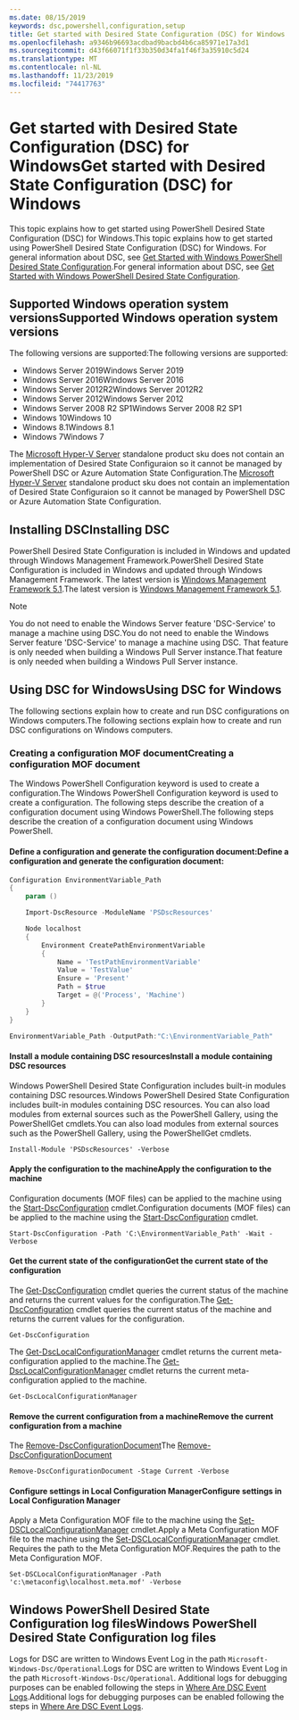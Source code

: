 ```yaml
---
ms.date: 08/15/2019
keywords: dsc,powershell,configuration,setup
title: Get started with Desired State Configuration (DSC) for Windows
ms.openlocfilehash: a9346b96693acdbad9bacbd4b6ca85971e17a3d1
ms.sourcegitcommit: d43f66071f1f33b350d34fa1f46f3a35910c5d24
ms.translationtype: MT
ms.contentlocale: nl-NL
ms.lasthandoff: 11/23/2019
ms.locfileid: "74417763"
---
```

# <a name="get-started-with-desired-state-configuration-dsc-for-windows"></a><span data-ttu-id="3ba76-103">Get started with Desired State Configuration (DSC) for Windows</span><span class="sxs-lookup"><span data-stu-id="3ba76-103">Get started with Desired State Configuration (DSC) for Windows</span></span>

<span data-ttu-id="3ba76-104">This topic explains how to get started using PowerShell Desired State Configuration (DSC) for Windows.</span><span class="sxs-lookup"><span data-stu-id="3ba76-104">This topic explains how to get started using PowerShell Desired State Configuration (DSC) for Windows.</span></span>
<span data-ttu-id="3ba76-105">For general information about DSC, see [Get Started with Windows PowerShell Desired State Configuration](../overview/overview.md).</span><span class="sxs-lookup"><span data-stu-id="3ba76-105">For general information about DSC, see [Get Started with Windows PowerShell Desired State Configuration](../overview/overview.md).</span></span>

## <a name="supported-windows-operation-system-versions"></a><span data-ttu-id="3ba76-106">Supported Windows operation system versions</span><span class="sxs-lookup"><span data-stu-id="3ba76-106">Supported Windows operation system versions</span></span>

<span data-ttu-id="3ba76-107">The following versions are supported:</span><span class="sxs-lookup"><span data-stu-id="3ba76-107">The following versions are supported:</span></span>

- <span data-ttu-id="3ba76-108">Windows Server 2019</span><span class="sxs-lookup"><span data-stu-id="3ba76-108">Windows Server 2019</span></span>
- <span data-ttu-id="3ba76-109">Windows Server 2016</span><span class="sxs-lookup"><span data-stu-id="3ba76-109">Windows Server 2016</span></span>
- <span data-ttu-id="3ba76-110">Windows Server 2012R2</span><span class="sxs-lookup"><span data-stu-id="3ba76-110">Windows Server 2012R2</span></span>
- <span data-ttu-id="3ba76-111">Windows Server 2012</span><span class="sxs-lookup"><span data-stu-id="3ba76-111">Windows Server 2012</span></span>
- <span data-ttu-id="3ba76-112">Windows Server 2008 R2 SP1</span><span class="sxs-lookup"><span data-stu-id="3ba76-112">Windows Server 2008 R2 SP1</span></span>
- <span data-ttu-id="3ba76-113">Windows 10</span><span class="sxs-lookup"><span data-stu-id="3ba76-113">Windows 10</span></span>
- <span data-ttu-id="3ba76-114">Windows 8.1</span><span class="sxs-lookup"><span data-stu-id="3ba76-114">Windows 8.1</span></span>
- <span data-ttu-id="3ba76-115">Windows 7</span><span class="sxs-lookup"><span data-stu-id="3ba76-115">Windows 7</span></span>

<span data-ttu-id="3ba76-116">The [Microsoft Hyper-V Server](/windows-server/virtualization/hyper-v/hyper-v-server-2016) standalone product sku does not contain an implementation of Desired State Configuraion so it cannot be managed by PowerShell DSC or Azure Automation State Configuration.</span><span class="sxs-lookup"><span data-stu-id="3ba76-116">The [Microsoft Hyper-V Server](/windows-server/virtualization/hyper-v/hyper-v-server-2016) standalone product sku does not contain an implementation of Desired State Configuraion so it cannot be managed by PowerShell DSC or Azure Automation State Configuration.</span></span>

## <a name="installing-dsc"></a><span data-ttu-id="3ba76-117">Installing DSC</span><span class="sxs-lookup"><span data-stu-id="3ba76-117">Installing DSC</span></span>

<span data-ttu-id="3ba76-118">PowerShell Desired State Configuration is included in Windows and updated through Windows Management Framework.</span><span class="sxs-lookup"><span data-stu-id="3ba76-118">PowerShell Desired State Configuration is included in Windows and updated through Windows Management Framework.</span></span>
<span data-ttu-id="3ba76-119">The latest version is [Windows Management Framework 5.1](https://www.microsoft.com/en-us/download/details.aspx?id=54616).</span><span class="sxs-lookup"><span data-stu-id="3ba76-119">The latest version is [Windows Management Framework 5.1](https://www.microsoft.com/en-us/download/details.aspx?id=54616).</span></span>

> [!NOTE]
> <span data-ttu-id="3ba76-120">You do not need to enable the Windows Server feature 'DSC-Service' to manage a machine using DSC.</span><span class="sxs-lookup"><span data-stu-id="3ba76-120">You do not need to enable the Windows Server feature 'DSC-Service' to manage a machine using DSC.</span></span>
> <span data-ttu-id="3ba76-121">That feature is only needed when building a Windows Pull Server instance.</span><span class="sxs-lookup"><span data-stu-id="3ba76-121">That feature is only needed when building a Windows Pull Server instance.</span></span>

## <a name="using-dsc-for-windows"></a><span data-ttu-id="3ba76-122">Using DSC for Windows</span><span class="sxs-lookup"><span data-stu-id="3ba76-122">Using DSC for Windows</span></span>

<span data-ttu-id="3ba76-123">The following sections explain how to create and run DSC configurations on Windows computers.</span><span class="sxs-lookup"><span data-stu-id="3ba76-123">The following sections explain how to create and run DSC configurations on Windows computers.</span></span>

### <a name="creating-a-configuration-mof-document"></a><span data-ttu-id="3ba76-124">Creating a configuration MOF document</span><span class="sxs-lookup"><span data-stu-id="3ba76-124">Creating a configuration MOF document</span></span>

<span data-ttu-id="3ba76-125">The Windows PowerShell Configuration keyword is used to create a configuration.</span><span class="sxs-lookup"><span data-stu-id="3ba76-125">The Windows PowerShell Configuration keyword is used to create a configuration.</span></span>
<span data-ttu-id="3ba76-126">The following steps describe the creation of a configuration document using Windows PowerShell.</span><span class="sxs-lookup"><span data-stu-id="3ba76-126">The following steps describe the creation of a configuration document using Windows PowerShell.</span></span>

#### <a name="define-a-configuration-and-generate-the-configuration-document"></a><span data-ttu-id="3ba76-127">Define a configuration and generate the configuration document:</span><span class="sxs-lookup"><span data-stu-id="3ba76-127">Define a configuration and generate the configuration document:</span></span>

```powershell
Configuration EnvironmentVariable_Path
{
    param ()

    Import-DscResource -ModuleName 'PSDscResources'

    Node localhost
    {
        Environment CreatePathEnvironmentVariable
        {
            Name = 'TestPathEnvironmentVariable'
            Value = 'TestValue'
            Ensure = 'Present'
            Path = $true
            Target = @('Process', 'Machine')
        }
    }
}

EnvironmentVariable_Path -OutputPath:"C:\EnvironmentVariable_Path"
```
#### <a name="install-a-module-containing-dsc-resources"></a><span data-ttu-id="3ba76-128">Install a module containing DSC resources</span><span class="sxs-lookup"><span data-stu-id="3ba76-128">Install a module containing DSC resources</span></span>

<span data-ttu-id="3ba76-129">Windows PowerShell Desired State Configuration includes built-in modules containing DSC resources.</span><span class="sxs-lookup"><span data-stu-id="3ba76-129">Windows PowerShell Desired State Configuration includes built-in modules containing DSC resources.</span></span>
<span data-ttu-id="3ba76-130">You can also load modules from external sources such as the PowerShell Gallery, using the PowerShellGet cmdlets.</span><span class="sxs-lookup"><span data-stu-id="3ba76-130">You can also load modules from external sources such as the PowerShell Gallery, using the PowerShellGet cmdlets.</span></span>

`Install-Module 'PSDscResources' -Verbose`

#### <a name="apply-the-configuration-to-the-machine"></a><span data-ttu-id="3ba76-131">Apply the configuration to the machine</span><span class="sxs-lookup"><span data-stu-id="3ba76-131">Apply the configuration to the machine</span></span>

<span data-ttu-id="3ba76-132">Configuration documents (MOF files) can be applied to the machine using the [Start-DscConfiguration](/powershell/module/psdesiredstateconfiguration/start-dscconfiguration) cmdlet.</span><span class="sxs-lookup"><span data-stu-id="3ba76-132">Configuration documents (MOF files) can be applied to the machine using the [Start-DscConfiguration](/powershell/module/psdesiredstateconfiguration/start-dscconfiguration) cmdlet.</span></span>

`Start-DscConfiguration -Path 'C:\EnvironmentVariable_Path' -Wait -Verbose`

#### <a name="get-the-current-state-of-the-configuration"></a><span data-ttu-id="3ba76-133">Get the current state of the configuration</span><span class="sxs-lookup"><span data-stu-id="3ba76-133">Get the current state of the configuration</span></span>

<span data-ttu-id="3ba76-134">The [Get-DscConfiguration](/powershell/module/psdesiredstateconfiguration/get-dscconfiguration) cmdlet queries the current status of the machine and returns the current values for the configuration.</span><span class="sxs-lookup"><span data-stu-id="3ba76-134">The [Get-DscConfiguration](/powershell/module/psdesiredstateconfiguration/get-dscconfiguration) cmdlet queries the current status of the machine and returns the current values for the configuration.</span></span>

`Get-DscConfiguration`

<span data-ttu-id="3ba76-135">The [Get-DscLocalConfigurationManager](/powershell/module/psdesiredstateconfiguration/get-dscLocalConfigurationManager) cmdlet returns the current meta-configuration applied to the machine.</span><span class="sxs-lookup"><span data-stu-id="3ba76-135">The [Get-DscLocalConfigurationManager](/powershell/module/psdesiredstateconfiguration/get-dscLocalConfigurationManager) cmdlet returns the current meta-configuration applied to the machine.</span></span>

`Get-DscLocalConfigurationManager`

#### <a name="remove-the-current-configuration-from-a-machine"></a><span data-ttu-id="3ba76-136">Remove the current configuration from a machine</span><span class="sxs-lookup"><span data-stu-id="3ba76-136">Remove the current configuration from a machine</span></span>

<span data-ttu-id="3ba76-137">The [Remove-DscConfigurationDocument](/powershell/module/psdesiredstateconfiguration/remove-dscconfigurationdocument)</span><span class="sxs-lookup"><span data-stu-id="3ba76-137">The [Remove-DscConfigurationDocument](/powershell/module/psdesiredstateconfiguration/remove-dscconfigurationdocument)</span></span>

`Remove-DscConfigurationDocument -Stage Current -Verbose`

#### <a name="configure-settings-in-local-configuration-manager"></a><span data-ttu-id="3ba76-138">Configure settings in Local Configuration Manager</span><span class="sxs-lookup"><span data-stu-id="3ba76-138">Configure settings in Local Configuration Manager</span></span>

<span data-ttu-id="3ba76-139">Apply a Meta Configuration MOF file to the machine using the [Set-DSCLocalConfigurationManager](/powershell/module/PSDesiredStateConfiguration/Set-DscLocalConfigurationManager) cmdlet.</span><span class="sxs-lookup"><span data-stu-id="3ba76-139">Apply a Meta Configuration MOF file to the machine using the [Set-DSCLocalConfigurationManager](/powershell/module/PSDesiredStateConfiguration/Set-DscLocalConfigurationManager) cmdlet.</span></span>
<span data-ttu-id="3ba76-140">Requires the path to the Meta Configuration MOF.</span><span class="sxs-lookup"><span data-stu-id="3ba76-140">Requires the path to the Meta Configuration MOF.</span></span>

`Set-DSCLocalConfigurationManager -Path 'c:\metaconfig\localhost.meta.mof' -Verbose`

## <a name="windows-powershell-desired-state-configuration-log-files"></a><span data-ttu-id="3ba76-141">Windows PowerShell Desired State Configuration log files</span><span class="sxs-lookup"><span data-stu-id="3ba76-141">Windows PowerShell Desired State Configuration log files</span></span>

<span data-ttu-id="3ba76-142">Logs for DSC are written to Windows Event Log in the path `Microsoft-Windows-Dsc/Operational`.</span><span class="sxs-lookup"><span data-stu-id="3ba76-142">Logs for DSC are written to Windows Event Log in the path `Microsoft-Windows-Dsc/Operational`.</span></span>
<span data-ttu-id="3ba76-143">Additional logs for debugging purposes can be enabled following the steps in [Where Are DSC Event Logs](/powershell/scripting/dsc/troubleshooting/troubleshooting#where-are-dsc-event-logs).</span><span class="sxs-lookup"><span data-stu-id="3ba76-143">Additional logs for debugging purposes can be enabled following the steps in [Where Are DSC Event Logs](/powershell/scripting/dsc/troubleshooting/troubleshooting#where-are-dsc-event-logs).</span></span>
